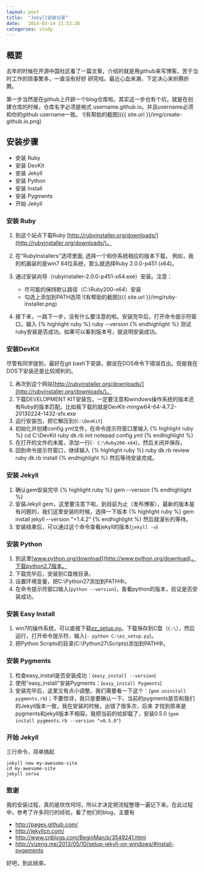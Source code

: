 ```yaml
---
layout: post
title:  "Jekyll安装记录"
date:   2014-03-14 21:52:26
categories: study
---
```


## 概要 ##

去年的时候在开源中国社区看了一篇文章，介绍的就是用github来写博客。苦于当时工作的琐事繁多，一直没有好好 研究哈。最近心血来潮，下定决心来折腾折腾。

第一步当然是在github上开辟一个blog仓库啦。其实这一步也有个坑，就是在创建仓库的时候，仓库名字必须是格式 username.github.io。并且username必须和你的github username一致。
![有帮助的截图]({{ site.url }}/img/create-github.io.png)

## 安装步骤 ##

- 安装 Ruby
- 安装 DevKit
- 安装 Jekyll
- 安装 Python
- 安装 Install
- 安装 Pygments
- 开始 Jekyll

### 安装 Ruby ###

1. 到这个站点下载Ruby [http://rubyinstaller.org/downloads/](http://rubyinstaller.org/downloads/)。
2. 在"RubyInstallers"选项里面, 选择一个和你系统相应的版本下载。 例如，我的机器装的是win7 64位系统，那么就选择Ruby 2.0.0-p451 (x64)。
3. 通过安装向导（rubyinstaller-2.0.0-p451-x64.exe）安装。注意：

	- 尽可能的保持默认路径（C:\Ruby200-x64）安装
	- 勾选上添加到PATH选项
![有帮助的截图]({{ site.url }}/img/ruby-installer.png)
4. 接下来，一路下一步，没有什么要注意的啦。安装完毕后，打开命令提示符窗口，输入
{% highlight ruby %}
ruby --version
{% endhighlight %}
测试ruby安装是否成功。如果可以看到版本号，就说明安装成功。


### 安装DevKit ###

尽管有同学提到，最好在git bash下安装，据说在DOS命令下错误百出。但是我在DOS下安装还是比较顺利的。

1. 再次到这个网站[http://rubyinstaller.org/downloads/](http://rubyinstaller.org/downloads/)。
2. 下载DEVELOPMENT KIT安装包，一定要注意和windows操作系统的版本还有Ruby的版本匹配。比如我下载的就是DevKit-mingw64-64-4.7.2-20130224-1432-sfx.exe
3. 运行安装包，把它解压到(`C:\DevKit`)
4. 初始化并创建config.yml文件，在命令提示符窗口里输入
{% highlight ruby %}
cd C:\DevKit
ruby dk.rb init
notepad config.yml
{% endhighlight %}
5. 在打开的文件的末尾，添加一行(`- C:\Ruby200-x64`)，然后关闭并保存。
6. 回到命令提示符窗口，继续输入
{% highlight ruby %}
ruby dk.rb review
ruby dk.rb install
{% endhighlight %}
然后等待安装完成。

### 安装 Jekyll ###
1. 确认gem安装完毕
{% highlight ruby %}
gem --version
{% endhighlight %}
2. 安装Jekyll gem，这里要注意下啦，到目前为止（发布博客），最新的版本是有问题的，我们这里安装的时候，选择一下版本
{% highlight ruby %}
gem install jekyll --version "=1.4.2"
{% endhighlight %}
然后就漫长的等待。
3. 安装结束后，可以通过这个命令查看jekyll的版本(`jekyll -v`)

### 安装 Python ###
1. 到这里[www.python.org/download](http://www.python.org/download)，下载python2.7版本。
2. 下载完毕后，安装到C盘根目录。
3. 设置环境变量，把C:\Python27添加到PATH中。
4. 在命令提示符窗口输入(`python --version`)，查看python的版本，验证是否安装成功。

### 安装 Easy Install ###
1. win7的操作系统，可以直接下载[ez_setup.py](https://bitbucket.org/pypa/setuptools/raw/bootstrap/ez_setup.py)。下载保存到C盘（`C:\`），然后运行，打开命令提示符，输入(`- python C:\ez_setup.py`)。
2. 把Python Scripts的目录(C:\Python27\Scripts)添加到PATH中。

### 安装 Pygments ###
1. 检查easy_install是否安装成功：(`easy_install --version`)
2. 使用"easy_install"安装Pygments：(`easy_install Pygments`)
3. 安装完毕后，这里又有点小调整。我们需要看一下这个：(`gem uninstall pygments.rb`)；不要惊讶，我只是要确认一下，当前的pygments是否和我们的Jekyll版本一致，我在安装的时候，出错了很多次，后来 才找到原来是pygments和jekyll版本不相容。我把当前的给卸载了，安装0.5.0 (`gem install pygments.rb --version "=0.5.0"`)


### 开始 Jekyll ###
三行命令，简单搞起

	jekyll new my-awesome-site
	cd my-awesome-site
	jekyll serve

### 致谢 ###
我的安装过程，真的是坎坎坷坷，所以才决定把流程整理一遍记下来。在此过程中，参考了许多同行的经验，看了他们的blog，主要有

- http://pages.github.com/
- http://jekyllcn.com/
- http://www.cnblogs.com/BeginMan/p/3549241.html
- http://yizeng.me/2013/05/10/setup-jekyll-on-windows/#install-pygements

好吧，到此结束。